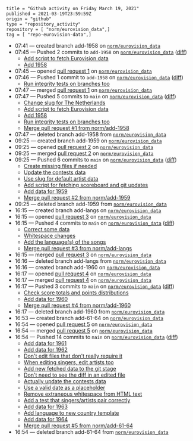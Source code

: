 ```
title = "Github activity on Friday March 19, 2021"
published = 2021-03-19T23:59:59Z
origin = "github"
type = "repository_activity"
repository = [ "norm/eurovision_data",]
tag = [ "repo-eurovision-data",]
```

* 07:41 — created branch add-1958 on [`norm/eurovision_data`](https://github.com/norm/eurovision_data)
* 07:45 — Pushed 2 commits to `add-1958` on [`norm/eurovision_data`](https://github.com/norm/eurovision_data) ([diff](https://github.com/norm/eurovision_data/compare/5d65abb8ff6b6b50d17e45dad1d0ff57daad1e72..f72ef73eb0903ae9f7f57d50e84ed38bb2dbed64))
  * [Add script to fetch Eurovision data](https://github.com/norm/eurovision_data/commit/5a8707651e621fa6de88b6f4c0dfacc99e5841e5)
  * [Add 1958](https://github.com/norm/eurovision_data/commit/f72ef73eb0903ae9f7f57d50e84ed38bb2dbed64)
* 07:45 — opened [pull request 1](https://github.com/norm/eurovision_data/pull/1) on [`norm/eurovision_data`](https://github.com/norm/eurovision_data)
* 07:46 — Pushed 1 commit to `add-1958` on [`norm/eurovision_data`](https://github.com/norm/eurovision_data) ([diff](https://github.com/norm/eurovision_data/compare/f72ef73eb0903ae9f7f57d50e84ed38bb2dbed64..eeb1307c14dd6452b0d9c7ebde75e35b419aa563))
  * [Run integrity tests on branches too](https://github.com/norm/eurovision_data/commit/eeb1307c14dd6452b0d9c7ebde75e35b419aa563)
* 07:47 — merged [pull request 1](https://github.com/norm/eurovision_data/pull/1) on [`norm/eurovision_data`](https://github.com/norm/eurovision_data)
* 07:47 — Pushed 5 commits to `main` on [`norm/eurovision_data`](https://github.com/norm/eurovision_data) ([diff](https://github.com/norm/eurovision_data/compare/a6a0e4b44cbfc7b11f63172025e6f6c86adcee0d..0ab165bcd6eca005cca3efd1fb07f4f850fb7e99))
  * [Change slug for The Netherlands](https://github.com/norm/eurovision_data/commit/424a2f25bd2a288b26ddb28a29a7b520a066ffd4)
  * [Add script to fetch Eurovision data](https://github.com/norm/eurovision_data/commit/5a8707651e621fa6de88b6f4c0dfacc99e5841e5)
  * [Add 1958](https://github.com/norm/eurovision_data/commit/f72ef73eb0903ae9f7f57d50e84ed38bb2dbed64)
  * [Run integrity tests on branches too](https://github.com/norm/eurovision_data/commit/eeb1307c14dd6452b0d9c7ebde75e35b419aa563)
  * [Merge pull request #1 from norm/add-1958](https://github.com/norm/eurovision_data/commit/0ab165bcd6eca005cca3efd1fb07f4f850fb7e99)
* 07:47 — deleted branch add-1958 from [`norm/eurovision_data`](https://github.com/norm/eurovision_data)
* 09:25 — created branch add-1959 on [`norm/eurovision_data`](https://github.com/norm/eurovision_data)
* 09:25 — opened [pull request 2](https://github.com/norm/eurovision_data/pull/2) on [`norm/eurovision_data`](https://github.com/norm/eurovision_data)
* 09:25 — merged [pull request 2](https://github.com/norm/eurovision_data/pull/2) on [`norm/eurovision_data`](https://github.com/norm/eurovision_data)
* 09:25 — Pushed 6 commits to `main` on [`norm/eurovision_data`](https://github.com/norm/eurovision_data) ([diff](https://github.com/norm/eurovision_data/compare/0ab165bcd6eca005cca3efd1fb07f4f850fb7e99..cf92d25a48f6f099c4301a5a99bb316c9a93dad0))
  * [Create missing files if needed](https://github.com/norm/eurovision_data/commit/ccba8af244e829c222732899c828c86e06308b15)
  * [Update the contests data](https://github.com/norm/eurovision_data/commit/44cbb3a7f94239c94926790f3e161684bbb95602)
  * [Use slug for default artist data](https://github.com/norm/eurovision_data/commit/00dc10a5dcaf87262c152a2d59f9af45d0e19582)
  * [Add script for fetching scoreboard and git updates](https://github.com/norm/eurovision_data/commit/6c27a28bd5201dd5a3ef687174f124fdd5a628af)
  * [Add data for 1959](https://github.com/norm/eurovision_data/commit/08a142b8454eda2db3be232897fa3b3be0cff2ee)
  * [Merge pull request #2 from norm/add-1959](https://github.com/norm/eurovision_data/commit/cf92d25a48f6f099c4301a5a99bb316c9a93dad0)
* 09:25 — deleted branch add-1959 from [`norm/eurovision_data`](https://github.com/norm/eurovision_data)
* 16:15 — created branch add-langs on [`norm/eurovision_data`](https://github.com/norm/eurovision_data)
* 16:15 — opened [pull request 3](https://github.com/norm/eurovision_data/pull/3) on [`norm/eurovision_data`](https://github.com/norm/eurovision_data)
* 16:15 — Pushed 4 commits to `main` on [`norm/eurovision_data`](https://github.com/norm/eurovision_data) ([diff](https://github.com/norm/eurovision_data/compare/cf92d25a48f6f099c4301a5a99bb316c9a93dad0..3244656f6d852d20a6efa5f66a181f3c6554130f))
  * [Correct some data](https://github.com/norm/eurovision_data/commit/66f69483c43a00d2798d6af1fd3f30f967f57903)
  * [Whitespace changes](https://github.com/norm/eurovision_data/commit/3ce71325ea23617d901e63cc9cecb95ac15b3e73)
  * [Add the language(s) of the songs](https://github.com/norm/eurovision_data/commit/59d71aa32205ced6526b7ac90b2cf2fed295ed00)
  * [Merge pull request #3 from norm/add-langs](https://github.com/norm/eurovision_data/commit/3244656f6d852d20a6efa5f66a181f3c6554130f)
* 16:15 — merged [pull request 3](https://github.com/norm/eurovision_data/pull/3) on [`norm/eurovision_data`](https://github.com/norm/eurovision_data)
* 16:16 — deleted branch add-langs from [`norm/eurovision_data`](https://github.com/norm/eurovision_data)
* 16:16 — created branch add-1960 on [`norm/eurovision_data`](https://github.com/norm/eurovision_data)
* 16:17 — opened [pull request 4](https://github.com/norm/eurovision_data/pull/4) on [`norm/eurovision_data`](https://github.com/norm/eurovision_data)
* 16:17 — merged [pull request 4](https://github.com/norm/eurovision_data/pull/4) on [`norm/eurovision_data`](https://github.com/norm/eurovision_data)
* 16:17 — Pushed 3 commits to `main` on [`norm/eurovision_data`](https://github.com/norm/eurovision_data) ([diff](https://github.com/norm/eurovision_data/compare/3244656f6d852d20a6efa5f66a181f3c6554130f..0335880687bf695b9dacb2c6d6ece34d538f854f))
  * [Check score totals and points distributions](https://github.com/norm/eurovision_data/commit/e766df39757f87f807bc2dd11d0bfbc7d63e205f)
  * [Add data for 1960](https://github.com/norm/eurovision_data/commit/8c73284a149f031164318e2cfb1b458bdcc392ae)
  * [Merge pull request #4 from norm/add-1960](https://github.com/norm/eurovision_data/commit/0335880687bf695b9dacb2c6d6ece34d538f854f)
* 16:17 — deleted branch add-1960 from [`norm/eurovision_data`](https://github.com/norm/eurovision_data)
* 16:53 — created branch add-61-64 on [`norm/eurovision_data`](https://github.com/norm/eurovision_data)
* 16:54 — opened [pull request 5](https://github.com/norm/eurovision_data/pull/5) on [`norm/eurovision_data`](https://github.com/norm/eurovision_data)
* 16:54 — merged [pull request 5](https://github.com/norm/eurovision_data/pull/5) on [`norm/eurovision_data`](https://github.com/norm/eurovision_data)
* 16:54 — Pushed 14 commits to `main` on [`norm/eurovision_data`](https://github.com/norm/eurovision_data) ([diff](https://github.com/norm/eurovision_data/compare/0335880687bf695b9dacb2c6d6ece34d538f854f..32dfc2cff3fce30f25477a732df05536ba7be7dd))
  * [Add data for 1961](https://github.com/norm/eurovision_data/commit/2248823c1d0c41457b976ddb1e1361e49c2f4ee9)
  * [Add data for 1962](https://github.com/norm/eurovision_data/commit/20bc26789e4ead515836ad4d3a847d87832d1691)
  * [Don't edit files that don't really require it](https://github.com/norm/eurovision_data/commit/9bbd9f0aa00968183ba08a1e199c141e086a781f)
  * [When editing singers, edit artists too](https://github.com/norm/eurovision_data/commit/bac6a54160ac4df96be2519eaef619cb4bbd73aa)
  * [Add new fetched data to the git stage](https://github.com/norm/eurovision_data/commit/b1ce2f9959aea7ed75d9747d17c697dc75c029b9)
  * [Don't need to see the diff in an edited file](https://github.com/norm/eurovision_data/commit/1c30803b60ba4832af07523cbef8f7d3212a353b)
  * [Actually update the contests data](https://github.com/norm/eurovision_data/commit/31908e51ba2f16d3c3391fdc95db73a6da89a720)
  * [Use a valid date as a placeholder](https://github.com/norm/eurovision_data/commit/bf3ca7bdaed4285605cad4818cff8b4e42af18ee)
  * [Remove extraneous whitespace from HTML text](https://github.com/norm/eurovision_data/commit/1dfe6a6246e45d121d3e7a2e29f918b17671f6c6)
  * [Add a test that singers/artists pair correctly](https://github.com/norm/eurovision_data/commit/f19d5b91261a307b46f4f7e03607b3e40417ce49)
  * [Add data for 1963](https://github.com/norm/eurovision_data/commit/c9c48ad9351f3d442baa6beb2fe563dc4398bd6e)
  * [Add language to new country template](https://github.com/norm/eurovision_data/commit/3108d7cee021f8176b0ddb969cb83d7876415557)
  * [Add data for 1964](https://github.com/norm/eurovision_data/commit/c01f0617f484c31ee3245c2b508e6ae8f8e47cfd)
  * [Merge pull request #5 from norm/add-61-64](https://github.com/norm/eurovision_data/commit/32dfc2cff3fce30f25477a732df05536ba7be7dd)
* 16:54 — deleted branch add-61-64 from [`norm/eurovision_data`](https://github.com/norm/eurovision_data)
